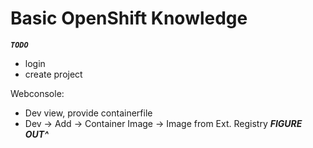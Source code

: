 # Basic OpenShift Knowledge

***`TODO`***

- login
- create project

Webconsole:
- Dev view, provide containerfile
- Dev -> Add -> Container Image -> Image from Ext. Registry
***FIGURE OUT^***